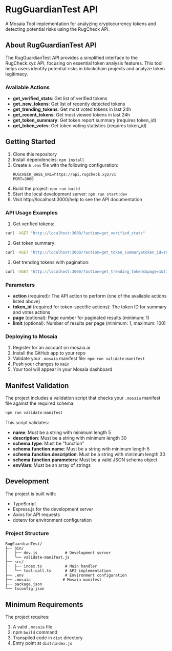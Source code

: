 # RugGuardianTest API

A Mosaia Tool implementation for analyzing cryptocurrency tokens and detecting potential risks using the RugCheck API.

## About RugGuardianTest API

The RugGuardianTest API provides a simplified interface to the RugCheck.xyz API, focusing on essential token analysis features. This tool helps users identify potential risks in blockchain projects and analyze token legitimacy.

### Available Actions

- **get_verified_stats**: Get list of verified tokens
- **get_new_tokens**: Get list of recently detected tokens
- **get_trending_tokens**: Get most voted tokens in last 24h
- **get_recent_tokens**: Get most viewed tokens in last 24h
- **get_token_summary**: Get token report summary (requires token_id)
- **get_token_votes**: Get token voting statistics (requires token_id)

## Getting Started

1. Clone this repository
2. Install dependencies: `npm install`
3. Create a `.env` file with the following configuration:
   ```
   RUGCHECK_BASE_URL=https://api.rugcheck.xyz/v1
   PORT=3000
   ```
4. Build the project: `npm run build`
5. Start the local development server: `npm run start:dev`
6. Visit http://localhost:3000/help to see the API documentation

### API Usage Examples

1. Get verified tokens:
```bash
curl -XGET "http://localhost:3000/?action=get_verified_stats"
```

2. Get token summary:
```bash
curl -XGET "http://localhost:3000/?action=get_token_summary&token_id=YOUR_TOKEN_ID"
```

3. Get trending tokens with pagination:
```bash
curl -XGET "http://localhost:3000/?action=get_trending_tokens&page=1&limit=10"
```

### Parameters

- **action** (required): The API action to perform (one of the available actions listed above)
- **token_id** (required for token-specific actions): The token ID for summary and votes actions
- **page** (optional): Page number for paginated results (minimum: 1)
- **limit** (optional): Number of results per page (minimum: 1, maximum: 100)

### Deploying to Mosaia

1. Register for an account on mosaia.ai
2. Install the GitHub app to your repo
3. Validate your `.mosaia` manifest file: `npm run validate:manifest`
4. Push your changes to `main`
5. Your tool will appear in your Mosaia dashboard

## Manifest Validation

The project includes a validation script that checks your `.mosaia` manifest file against the required schema:

```bash
npm run validate:manifest
```

This script validates:
- **name**: Must be a string with minimum length 5
- **description**: Must be a string with minimum length 30
- **schema.type**: Must be "function"
- **schema.function.name**: Must be a string with minimum length 5
- **schema.function.description**: Must be a string with minimum length 30
- **schema.function.parameters**: Must be a valid JSON schema object
- **envVars**: Must be an array of strings

## Development

The project is built with:
- TypeScript
- Express.js for the development server
- Axios for API requests
- dotenv for environment configuration

### Project Structure

```
RugGuardianTest/
├── bin/
│   ├── dev.js            # Development server
│   └── validate-manifest.js
├── src/
│   ├── index.ts          # Main handler
│   └── tool-call.ts      # API implementation
├── .env                  # Environment configuration
├── .mosaia              # Mosaia manifest
├── package.json
└── tsconfig.json
```

## Minimum Requirements

The project requires:
1. A valid `.mosaia` file
2. npm `build` command
3. Transpiled code in `dist` directory
4. Entry point at `dist/index.js`
